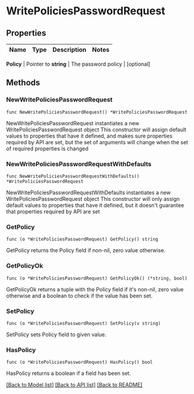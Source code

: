 # WritePoliciesPasswordRequest


## Properties

Name | Type | Description | Notes
------------ | ------------- | ------------- | -------------


**Policy** | Pointer to **string** | The password policy | [optional] 



## Methods


### NewWritePoliciesPasswordRequest

`func NewWritePoliciesPasswordRequest() *WritePoliciesPasswordRequest`

NewWritePoliciesPasswordRequest instantiates a new WritePoliciesPasswordRequest object
This constructor will assign default values to properties that have it defined,
and makes sure properties required by API are set, but the set of arguments
will change when the set of required properties is changed

### NewWritePoliciesPasswordRequestWithDefaults

`func NewWritePoliciesPasswordRequestWithDefaults() *WritePoliciesPasswordRequest`

NewWritePoliciesPasswordRequestWithDefaults instantiates a new WritePoliciesPasswordRequest object
This constructor will only assign default values to properties that have it defined,
but it doesn't guarantee that properties required by API are set


### GetPolicy

`func (o *WritePoliciesPasswordRequest) GetPolicy() string`

GetPolicy returns the Policy field if non-nil, zero value otherwise.

### GetPolicyOk

`func (o *WritePoliciesPasswordRequest) GetPolicyOk() (*string, bool)`

GetPolicyOk returns a tuple with the Policy field if it's non-nil, zero value otherwise
and a boolean to check if the value has been set.

### SetPolicy

`func (o *WritePoliciesPasswordRequest) SetPolicy(v string)`

SetPolicy sets Policy field to given value.


### HasPolicy

`func (o *WritePoliciesPasswordRequest) HasPolicy() bool`

HasPolicy returns a boolean if a field has been set.









[[Back to Model list]](../README.md#documentation-for-models) [[Back to API list]](../README.md#documentation-for-api-endpoints) [[Back to README]](../README.md)


